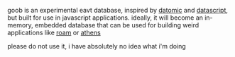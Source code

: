 goob is an experimental eavt database, inspired by [datomic](https://www.datomic.com/) and [datascript](https://github.com/tonsky/datascript), but built for use in javascript applications. ideally, it will become an in-memory, embedded database that can be used for building weird applications like [roam](https://roamresearch.com) or [athens](https://github.com/athensresearch/athens)

please do not use it, i have absolutely no idea what i'm doing
